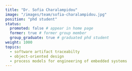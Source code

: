 ```yaml
---
title: "Dr. Sofia Charalampidou"
image: "/images/team/sofia-charalampidou.jpg"
position: "phd student"
status:
  promoted: false # appear in home page
  former: true # former group member
  group_graduate: true # graduated phd student
weight: 1000
topics:
  - software artifact traceabilty 
  - object-oriented design 
  - process models for engineering of embedded systems
---
```



